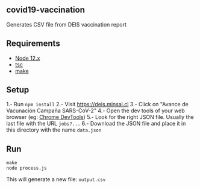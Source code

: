 
## covid19-vaccination

Generates CSV file from DEIS vaccination report

## Requirements

- [Node 12.x](https://nodejs.org/en/)
- [tsc](https://www.typescriptlang.org/)
- [make](https://www.gnu.org/software/make/)

## Setup

1.- Run `npm install`
2.- Visit https://deis.minsal.cl
3.- Click on "Avance de Vacunación Campaña SARS-CoV-2"
4.- Open the dev tools of your web browser (eg: [Chrome DevTools](https://developers.google.com/web/tools/chrome-devtools))
5.- Look for the right JSON file. Usually the last file with the URL `jobs?...`
6.- Download the JSON file and place it in this directory with the name `data.json`

## Run

```
make
node process.js
```

This will generate a new file: `output.csv`



